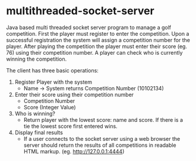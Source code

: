 # multithreaded-socket-server
Java based multi threaded socket server program to manage	a	golf	competition. First	the	player	must	register	to	enter	the	competition.	Upon	a	successful registration	the	system	will	assign	a	competition	number	for	the	player.	After	playing	the	competition	the	player	must	enter	their	score	(eg.	76)	using	their	competition	number.	A	player	can	check	who	is	currently	winning	the	competition.

The	client has	three basic	operations:
1. Register Player with	the	system
   * Name ->	System	returns	Competition	Number (10102134)
2. Enter	their	score using	their	competition	number
   * Competition	Number
   * Score	(Integer	Value)  
3. Who	is	winning?
   * Return	player	with	the	lowest	score:	name	and	score. If	there	is	a	
tie	the	lowest	score	first	entered	wins.
4. Display	final	results
   * If	a	user	connects	to	the	socket	server	using	a	web	browser	the	
server	should	return	the	results	of	all	competitions	in	readable	
HTML	markup. (eg.	http://127.0.0.1:4444)
